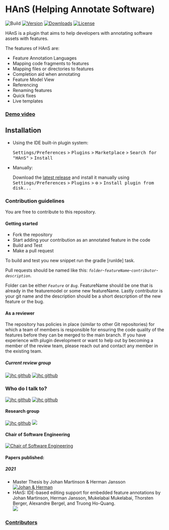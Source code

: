 # HAnS (Helping Annotate Software) #
![Build](https://github.com/isselab/HAnS/workflows/Build/badge.svg)
[![Version](https://img.shields.io/jetbrains/plugin/v/22759.svg)](https://plugins.jetbrains.com/plugin/22759)
[![Downloads](https://img.shields.io/jetbrains/plugin/d/22759.svg)](https://plugins.jetbrains.com/plugin/22759)
[![License](https://img.shields.io/badge/License-Apache_2.0-blue.svg)](https://opensource.org/licenses/Apache-2.0)

<!-- Plugin description -->
HAnS is a plugin that aims to help developers with annotating software assets with features.

The features of HAnS are:
  - Feature Annotation Languages
  - Mapping code fragments to features
  - Mapping files or directories to features
  - Completion aid when annotating
  - Feature Model View
  - Referencing
  - Renaming features
  - Quick fixes
  - Live templates

### [Demo video](https://youtu.be/cx_-ZshHLgA)



<!-- Plugin description end -->

## Installation

- Using the IDE built-in plugin system:

  <kbd>Settings/Preferences</kbd> > <kbd>Plugins</kbd> > <kbd>Marketplace</kbd> > <kbd>Search for "HAnS"</kbd> >
  <kbd>Install</kbd>

- Manually:

  Download the [latest release](https://github.com/isselab/HAnS/releases/latest) and install it manually using
  <kbd>Settings/Preferences</kbd> > <kbd>Plugins</kbd> > <kbd>⚙️</kbd> > <kbd>Install plugin from disk...</kbd>

### Contribution guidelines ###
You are free to contribute to this repository.

#### Getting started
 + Fork the repository
 + Start adding your contribution as an annotated feature in the code
 + Build and Test
 + Make a pull request

To build and test you new snippet run the gradle [runIde] task.

Pull requests should be named like this: *`folder`*-*`featureName`*-*`contributor`*-*`description`*.

Folder can be either *`Feature`* or *`Bug`*. FeatureName should be one that is already in the featuremodel or some new featureName.
Lastly contributor is your git name and the description should be a short description of the new feature or the bug.

#### As a reviewer
The repository has policies in place (similar to other Git repositories) for which a team of members is responsible for ensuring the code quality of the features before they can be merged to the main branch. 
If you have experience with plugin development or want to help out by becoming a member of the review team, please reach out and contact any member in the existing team. 

##### Current review group
[![jhc github](https://img.shields.io/badge/GitHub-johmara-181717.svg?style=flat&logo=github)](https://www.github.com/johmara)
[![jhc github](https://img.shields.io/badge/GitHub-janssonherman-181717.svg?style=flat&logo=github)](https://www.github.com/janssonherman)

### Who do I talk to? 
[![jhc github](https://img.shields.io/badge/GitHub-johmara-181717.svg?style=flat&logo=github)](https://www.github.com/johmara)
[![jhc github](https://img.shields.io/badge/GitHub-janssonherman-181717.svg?style=flat&logo=github)](https://www.github.com/janssonherman)

#### Research group
[![jhc github](https://img.shields.io/badge/GitHub-isselab-181717.svg?style=flat&logo=github)](https://www.github.com/isselab)
[![](https://img.shields.io/website.svg?down_color=red&down_message=down&up_color=green&up_message=isselab.org&url=http%3A%2F%2Fshields.io)](https://www.isselab.org)
#### Chair of Software Engineering   
[![Chair of Software Engineering](https://img.shields.io/website.svg?down_color=red&down_message=down&up_color=green&up_message=se.ruhr-uni-bochum.de&url=http%3A%2F%2Fshields.io)](http://se.rub.de)

#### Papers published:
##### 2021
- Master Thesis by Johan Martinson & Herman Jansson  
  [![Johan & Herman](https://zenodo.org/badge/DOI/20.500.12380/302926.svg)](https://doi.org/20.500.12380/302926)
- HAnS: IDE-based editing support for embedded feature annotations by Johan Martinson, Herman Jansson, Mukelabai Mukelabai, Thorsten Berger, Alexandre Bergel, and Truong Ho-Quang.  
  [![](https://zenodo.org/badge/DOI/10.1145/3461002.3473072.svg)](https://doi.org/10.1145/3461002.3473072)


### [Contributors](CONTRIBUTORS.md)

